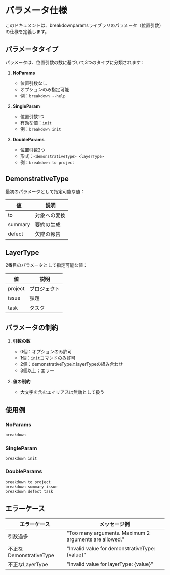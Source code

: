 # パラメータ仕様

このドキュメントは、breakdownparamsライブラリのパラメータ（位置引数）の仕様を定義します。

## パラメータタイプ

パラメータは、位置引数の数に基づいて3つのタイプに分類されます：

1. **NoParams**
   - 位置引数なし
   - オプションのみ指定可能
   - 例：`breakdown --help`

2. **SingleParam**
   - 位置引数1つ
   - 有効な値：`init`
   - 例：`breakdown init`

3. **DoubleParams**
   - 位置引数2つ
   - 形式：`<demonstrativeType> <layerType>`
   - 例：`breakdown to project`

## DemonstrativeType

最初のパラメータとして指定可能な値：

| 値 | 説明 |
|----|------|
| to | 対象への変換 |
| summary | 要約の生成 |
| defect | 欠陥の報告 |

## LayerType

2番目のパラメータとして指定可能な値：

| 値 | 説明 |
|----|------|
| project | プロジェクト |
| issue | 課題 |
| task | タスク |

## パラメータの制約

1. **引数の数**
   - 0個：オプションのみ許可
   - 1個：`init`コマンドのみ許可
   - 2個：demonstrativeTypeとlayerTypeの組み合わせ
   - 3個以上：エラー

2. **値の制約**
   - 大文字を含むエイリアスは無効として扱う

## 使用例

### NoParams
```bash
breakdown
```

### SingleParam
```bash
breakdown init
```

### DoubleParams
```bash
breakdown to project
breakdown summary issue
breakdown defect task
```

## エラーケース

| エラーケース | メッセージ例 |
|--------------|--------------|
| 引数過多 | "Too many arguments. Maximum 2 arguments are allowed." |
| 不正なDemonstrativeType | "Invalid value for demonstrativeType: {value}" |
| 不正なLayerType | "Invalid value for layerType: {value}" | 